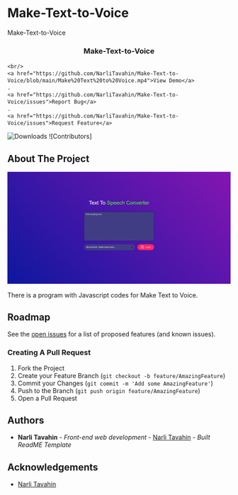 # Make-Text-to-Voice
Make-Text-to-Voice
<br/>
<p align="center">
 

  <h3 align="center">Make-Text-to-Voice</h3>

  <p align="center">
    
    <br/>
    <a href="https://github.com/NarliTavahin/Make-Text-to-Voice/blob/main/Make%20Text%20to%20Voice.mp4">View Demo</a>
    .
    <a href="https://github.com/NarliTavahin/Make-Text-to-Voice/issues">Report Bug</a>
    .
    <a href="https://github.com/NarliTavahin/Make-Text-to-Voice/issues">Request Feature</a>
  </p>
</p>

![Downloads](https://img.shields.io/github/downloads/NarliTavahin/Make-Text-to-Voice/total) ![Contributors]



## About The Project

![Screen Shot](https://github.com/NarliTavahin/Make-Text-to-Voice/blob/main/Make%20Text%20to%20Voice.png)

There is a program with Javascript codes for Make Text to Voice.




## Roadmap

See the [open issues](https://github.com/NarliTavahin/Make-Text-to-Voice/issues) for a list of proposed features (and known issues).


### Creating A Pull Request

1. Fork the Project
2. Create your Feature Branch (`git checkout -b feature/AmazingFeature`)
3. Commit your Changes (`git commit -m 'Add some AmazingFeature'`)
4. Push to the Branch (`git push origin feature/AmazingFeature`)
5. Open a Pull Request


## Authors

* **Narli Tavahin** - *Front-end web development* - [Narli Tavahin](https://github.com/NarliTavahin/) - *Built ReadME Template*

## Acknowledgements

* [Narli Tavahin](https://github.com/NarliTavahin/) 


